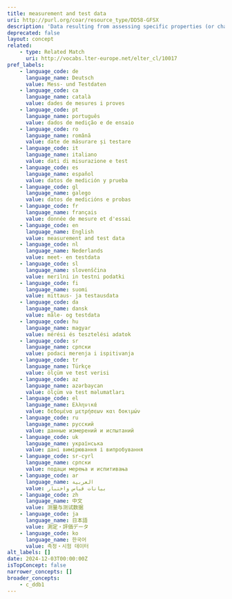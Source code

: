```yaml
---
title: measurement and test data
uri: http://purl.org/coar/resource_type/DD58-GFSX
description: 'Data resulting from assessing specific properties (or characteristics) of beings, things, phenomena, (and/ or processes) by applying pre-established standards and/or specialized instruments or techniques. [Source: Adapted from  https://ddialliance.org/Specification/DDI-CV/ModeOfCollection_3.0.html]'
deprecated: false
layout: concept
related:
    - type: Related Match
      uri: http://vocabs.lter-europe.net/elter_cl/10017
pref_labels:
    - language_code: de
      language_name: Deutsch
      value: Mess- und Testdaten
    - language_code: ca
      language_name: català
      value: dades de mesures i proves
    - language_code: pt
      language_name: português
      value: dados de medição e de ensaio
    - language_code: ro
      language_name: română
      value: date de măsurare și testare
    - language_code: it
      language_name: italiano
      value: dati di misurazione e test
    - language_code: es
      language_name: español
      value: datos de medición y prueba
    - language_code: gl
      language_name: galego
      value: datos de medicións e probas
    - language_code: fr
      language_name: français
      value: donnée de mesure et d'essai
    - language_code: en
      language_name: English
      value: measurement and test data
    - language_code: nl
      language_name: Nederlands
      value: meet- en testdata
    - language_code: sl
      language_name: slovenščina
      value: merilni in testni podatki
    - language_code: fi
      language_name: suomi
      value: mittaus- ja testausdata
    - language_code: da
      language_name: dansk
      value: måle- og testdata
    - language_code: hu
      language_name: magyar
      value: mérési és tesztelési adatok
    - language_code: sr
      language_name: српски
      value: podaci merenja i ispitivanja
    - language_code: tr
      language_name: Türkçe
      value: ölçüm ve test verisi
    - language_code: az
      language_name: azərbaycan
      value: ölçüm və test məlumatları
    - language_code: el
      language_name: Ελληνικά
      value: δεδομένα μετρήσεων και δοκιμών
    - language_code: ru
      language_name: русский
      value: данные измерений и испытаний
    - language_code: uk
      language_name: українська
      value: дані вимірювання і випробування
    - language_code: sr-cyrl
      language_name: српски
      value: подаци мерења и испитивања
    - language_code: ar
      language_name: العربية
      value: بيانات قياس واختبار
    - language_code: zh
      language_name: 中文
      value: 测量与测试数据
    - language_code: ja
      language_name: 日本語
      value: 測定・評価データ
    - language_code: ko
      language_name: 한국어
      value: 측정・시험 데이터
alt_labels: []
date: 2024-12-03T00:00:00Z
isTopConcept: false
narrower_concepts: []
broader_concepts:
    - c_ddb1
---
```


